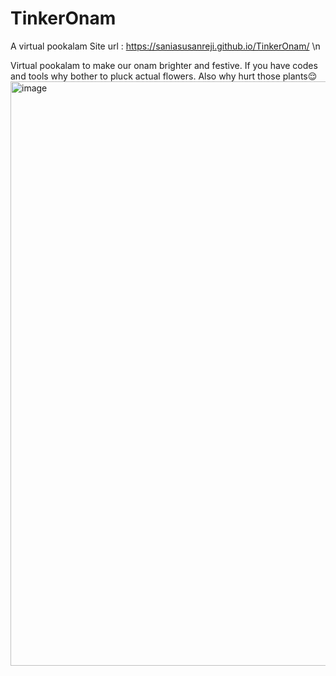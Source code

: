 # TinkerOnam
A virtual pookalam
Site url : https://saniasusanreji.github.io/TinkerOnam/ \n

Virtual pookalam to make our onam brighter and festive. If you have codes and tools why bother to pluck actual flowers. Also why hurt those plants😌
<img width="940" height="935" alt="image" src="https://github.com/user-attachments/assets/87a19afe-6252-4b7f-bdd5-234360af7b18" />

